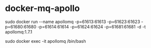 # docker-mq-apollo



sudo docker run --name apollomq -p=61613:61613 -p=61623:61623 -p=61680:61680 -p=61614:61614 -p=61624:61624 -p=61681:61681 -d -t apollomq:1.7.1

sudo docker exec -it apollomq /bin/bash
